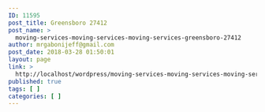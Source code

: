 ```yaml
---
ID: 11595
post_title: Greensboro 27412
post_name: >
  moving-services-moving-services-moving-services-greensboro-27412
author: mrgabonijeff@gmail.com
post_date: 2018-03-28 01:50:01
layout: page
link: >
  http://localhost/wordpress/moving-services-moving-services-moving-services-greensboro-27412/
published: true
tags: [ ]
categories: [ ]
---
```

